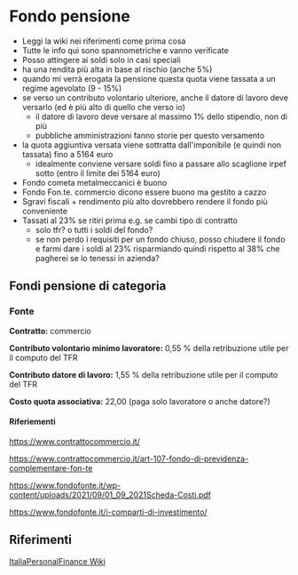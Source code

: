 # Fondo pensione

- Leggi la wiki nei riferimenti come prima cosa
- Tutte le info qui sono spannometriche e vanno verificate
- Posso attingere ai soldi solo in casi speciali
- ha una rendita più alta in base al rischio (anche 5%)
- quando mi verrà erogata la pensione questa quota viene tassata a un regime agevolato (9 - 15%)
- se verso un contributo volontario ulteriore, anche il datore di lavoro deve versarlo (ed è più alto di quello che verso io)
  - il datore di lavoro deve versare al massimo 1% dello stipendio, non di più
  - pubbliche amministrazioni fanno storie per questo versamento
- la quota aggiuntiva versata viene sottratta dall'imponibile (e quindi non tassata) fino a 5164 euro
  - idealmente conviene versare soldi fino a passare allo scaglione irpef sotto (entro il limite dei 5164 euro)
- Fondo cometa metalmeccanici è buono
- Fondo Fon.te. commercio dicono essere buono ma gestito a cazzo
- Sgravi fiscali + rendimento più alto dovrebbero rendere il fondo più conveniente
- Tassati al 23% se ritiri prima e.g. se cambi tipo di contratto
  - solo tfr? o tutti i soldi del fondo?
  - se non perdo i requisiti per un fondo chiuso, posso chiudere il fondo e farmi dare i soldi al 23% risparmiando quindi rispetto al 38% che pagherei se lo tenessi in azienda?

## Fondi pensione di categoria

### Fonte

**Contratto:** commercio

**Contributo volontario minimo lavoratore:** 0,55 % della retribuzione utile per il computo del TFR

**Contributo datore di lavoro:** 1,55 % della retribuzione utile per il computo del TFR

**Costo quota associativa:** 22,00 (paga solo lavoratore o anche datore?)

#### Riferiementi

https://www.contrattocommercio.it/

https://www.contrattocommercio.it/art-107-fondo-di-previdenza-complementare-fon-te

https://www.fondofonte.it/wp-content/uploads/2021/09/01_09_2021Scheda-Costi.pdf

https://www.fondofonte.it/i-comparti-di-investimento/

## Riferimenti

[ItaliaPersonalFinance Wiki](https://old.reddit.com/r/ItaliaPersonalFinance/wiki/index#wiki_strumenti_previdenziali.3A_pensioni)

